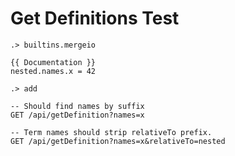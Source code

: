 # Get Definitions Test

```ucm:hide
.> builtins.mergeio
```

```unison
{{ Documentation }}
nested.names.x = 42
```

```ucm
.> add
```

```api
-- Should find names by suffix
GET /api/getDefinition?names=x

-- Term names should strip relativeTo prefix.
GET /api/getDefinition?names=x&relativeTo=nested
```
